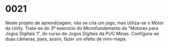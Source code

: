 # 0021
Neste projeto de aprendizagem, não se cria um jogo, mas utiliza-se o Motor da Unity. Trata-se do 3º exercício do Microfundamento de "Motores para Jogos Digitais 1", do curso de Jogos Digitais da PUC Minas. Configura-se duas câmeras, para, assim, fazer um efeito de mini-mapa.

